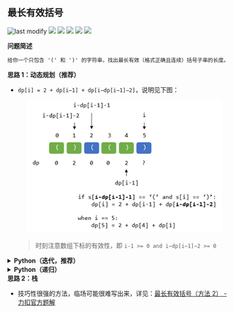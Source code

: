 ## 最长有效括号
<!--START_SECTION:badge-->

![last modify](https://img.shields.io/static/v1?label=last%20modify&message=2022-10-16%2017%3A41%3A53&color=yellowgreen&style=flat-square)
[![](https://img.shields.io/static/v1?label=&message=%E5%9B%B0%E9%9A%BE&color=yellow&style=flat-square)](../../../README.md#困难)
[![](https://img.shields.io/static/v1?label=&message=LeetCode&color=green&style=flat-square)](../../../README.md#leetcode)
[![](https://img.shields.io/static/v1?label=&message=%E5%8A%A8%E6%80%81%E8%A7%84%E5%88%92&color=blue&style=flat-square)](../../../README.md#动态规划)
[![](https://img.shields.io/static/v1?label=&message=%E6%A0%88/%E9%98%9F%E5%88%97&color=blue&style=flat-square)](../../../README.md#栈队列)
[![](https://img.shields.io/static/v1?label=&message=LeetCode%20Hot%20100&color=blue&style=flat-square)](../../../README.md#leetcode-hot-100)

<!--END_SECTION:badge-->
<!--info
tags: [动态规划, 栈, lc100]
source: LeetCode
level: 困难
number: '0032'
name: 最长有效括号
companies: []
-->

> 

<summary><b>问题简述</b></summary>

```txt
给你一个只包含 '(' 和 ')' 的字符串，找出最长有效（格式正确且连续）括号子串的长度。
```

<!-- 
<details><summary><b>详细描述</b></summary>

```txt
```

</details>
-->

<!-- <div align="center"><img src="../../../_assets/xxx.png" height="300" /></div> -->

<summary><b>思路 1：动态规划（推荐）</b></summary>

- `dp[i] = 2 + dp[i−1] + dp[i−dp[i−1]−2]`，说明见下图：
    
    <div align="center"><img src="../../../_assets/LeetCode_0032_最长有效括号.png" height="300" /></div>

    > 时刻注意数组下标的有效性，即 `i-1 >= 0 and i−dp[i−1]−2 >= 0`

<details><summary><b>Python（迭代，推荐）</b></summary>

```python
class Solution:
    def longestValidParentheses(self, s: str) -> int:
        if not s: return 0

        dp = [0] * len(s)
        for i in range(len(s)):
            if i >= 1 and i - dp[i-1] - 1 >= 0 and s[i - dp[i-1] - 1] == '(' and s[i] == ')':
                dp[i] = 2 + dp[i-1] + dp[i - dp[i-1] - 2]
        
        return max(dp)
```

</details>

<details><summary><b>Python（递归）</b></summary>

```python
class Solution:
    def longestValidParentheses(self, s: str) -> int:
        
        from functools import lru_cache

        ret = [0]

        @lru_cache(maxsize=None)
        def dfs(i):  # s[i] 结尾的最长有效括号
            if i <= 0: return 0

            if i - dfs(i - 1) - 1 >= 0 and s[i - dfs(i - 1) - 1] == '(' and s[i] == ')':
                r = 2 + dfs(i - 1) + dfs(i - dfs(i - 1) - 2)
                ret[0] = max(ret[0], r)
                return r
            else:
                return 0
        
        dfs(len(s) - 1)
        return ret[0]
```

</details>

<summary><b>思路 2：栈</b></summary>

- 技巧性很强的方法，临场可能很难写出来，详见：[最长有效括号（方法 2） - 力扣官方题解](https://leetcode.cn/problems/longest-valid-parentheses/solution/zui-chang-you-xiao-gua-hao-by-leetcode-solution/)
